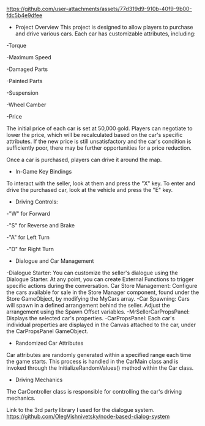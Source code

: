 https://github.com/user-attachments/assets/77d319d9-910b-40f9-9b00-fdc5b4e9dfee


* Project Overview
This project is designed to allow players to purchase and drive various cars. Each car has customizable attributes, including:

-Torque

-Maximum Speed

-Damaged Parts

-Painted Parts

-Suspension

-Wheel Camber

-Price

The initial price of each car is set at 50,000 gold. Players can negotiate to lower the price, which will be recalculated based on the car's specific attributes. If the new price is still unsatisfactory and the car's condition is sufficiently poor, there may be further opportunities for a price reduction.

Once a car is purchased, players can drive it around the map.

* In-Game Key Bindings
  
To interact with the seller, look at them and press the "X" key.
To enter and drive the purchased car, look at the vehicle and press the "E" key.

* Driving Controls:

-"W" for Forward

-"S" for Reverse and Brake

-"A" for Left Turn

-"D" for Right Turn

* Dialogue and Car Management
  
-Dialogue Starter: You can customize the seller's dialogue using the Dialogue Starter. At any point, you can create External Functions to trigger specific actions during the conversation.
Car Store Management: Configure the cars available for sale in the Store Manager component, found under the Store GameObject, by modifying the MyCars array.
-Car Spawning: Cars will spawn in a defined arrangement behind the seller. Adjust the arrangement using the Spawn Offset variables.
-MrSellerCarPropsPanel: Displays the selected car's properties.
-CarPropsPanel: Each car's individual properties are displayed in the Canvas attached to the car, under the CarPropsPanel GameObject.

* Randomized Car Attributes
  
Car attributes are randomly generated within a specified range each time the game starts. This process is handled in the CarMain class and is invoked through the InitializeRandomValues() method within the Car class.

* Driving Mechanics

The CarController class is responsible for controlling the car's driving mechanics.

Link to the 3rd party library I used for the dialogue system.
https://github.com/OlegVishnivetsky/node-based-dialog-system

